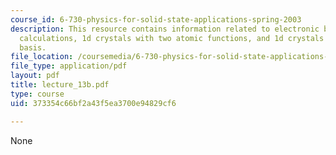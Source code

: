 ```yaml
---
course_id: 6-730-physics-for-solid-state-applications-spring-2003
description: This resource contains information related to electronic bandstructure
  calculations, 1d crystals with two atomic functions, and 1d crystals with two atom
  basis.
file_location: /coursemedia/6-730-physics-for-solid-state-applications-spring-2003/373354c66bf2a43f5ea3700e94829cf6_lecture_13b.pdf
file_type: application/pdf
layout: pdf
title: lecture_13b.pdf
type: course
uid: 373354c66bf2a43f5ea3700e94829cf6

---
```

None